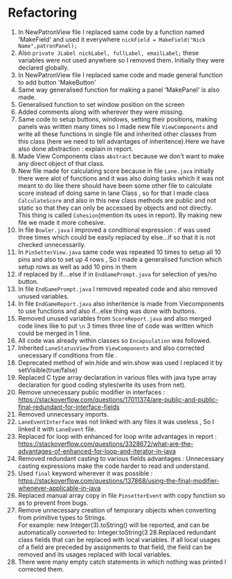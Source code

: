 # Refactoring
1. In NewPatronView file I replaced same code by a function named 'MakeField' and used it everywhere `nickField = MakeField("Nick Name",patronPanel);`
2. Also `private JLabel nickLabel, fullLabel, emailLabel;` these variables were not used anywhere so I removed them. Initially they were declared globally.
3. In NewPatronView file I replaced same code and made general function to add button 'MakeButton'
4. Same way generalised function for making a panel 'MakePanel' is also made.
5. Generalised function to set window position on the screen
6. Added comments along with wherever they were missing.
7. Same code to setup buttons, windows, setting their positions, making panels was written many times so I made new file  `ViewComponents` and write all 
these functions in single file and inherited other classes from this class (here we need to tell advantages of inheritence).Here we have also done abstraction : explain in report.
8. Made View Components class `abstract` because we don't want to make any direct object of that class.
9. New file made for calculating score because in file `Lane.java` initially there were alot of functions and it was also doing tasks which it was not meant to 
do like there should have been some other file to calculate score instead of doing same in lane Class , so for that I made class `CalculateScore` and also in this new 
class methods are public and not static so that they can only be accessed by objects and not directly. This thing is called `Cohesion`(mention its uses in report). By making new file we made it more cohesive.
10. In file `Bowler.java` I improved a conditional expression : if was used three times which could be easily replaced by else...if so that it is not checked 
unnecessarily.
11. In `PinSetterView.java` same code was repeated 10 times to setup all 10 pins and also to set up 4 rows , So I made a generalised function which setup rows as
well as add 10 pins in them 
12. if replaced by if....else if in `EndGamePrompt.java` for selection of yes/no button.
13. In file `EndGamePrompt.java` I removed repeated code and also removed unused variables.
14. In file `EndGameReport.java` also inheritence is made from Viecomponents to use functions and also if...else thing was done with buttons.
15. Removed unused variables from `ScoreReport.java` and also merged code lines like to put `\n` 3 times three line of code was written which could be merged in 1 line.
16. All code was already within classes so `Encapsulation` was followed.
17. Inherited `LaneStatusView` from `ViewComponents` and also corrected unecessary if conditions from file .
18. Deprecated method of win.hide and win.show was used I replaced it by setVisible(true/false)
19. Replaced C type array declaration in various files with java type array declaration for good coding styles(write its uses from net).
20. Remove unnecessary public modifier in interfaces : https://stackoverflow.com/questions/17011374/are-public-and-public-final-redundant-for-interface-fields
21. Removed unnecessary imports.
22. `LaneEventInterface` was not linked with any files it was useless , So I linked it with `LaneEvent` file.
23. Replaced for loop with enhanced for loop write advantages in report : https://stackoverflow.com/questions/3328672/what-are-the-advantages-of-enhanced-for-loop-and-iterator-in-java
24. Removed redundant casting to various fields advantages : Unnecessary casting expressions make the code harder to read and understand.
25. Used `final` keyword wherever  it was possible : https://stackoverflow.com/questions/137868/using-the-final-modifier-whenever-applicable-in-java
26. Replaced manual array copy in file `PinsetterEvent` with copy function so as to prevent from bugs.
27. Remove unnecessary creation of temporary objects when converting from primitive types to Strings.         
    For example:    new Integer(3).toString()  will be reported, and can be automatically converted to:  Integer.toString(3
28.Replaced redundant class fields that can be replaced with local variables. If all local usages of a field are preceded by assignments to that field, the field can be removed 
    and its usages replaced with local variables.
29. There were many empty catch statements in which nothing was printed I corrected them.